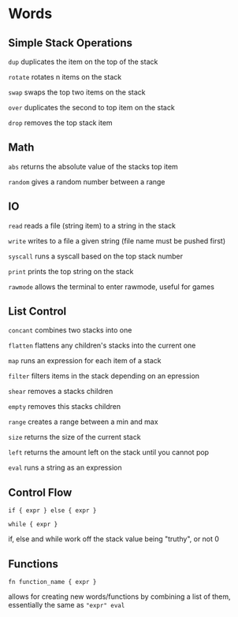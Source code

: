 # Words

## Simple Stack Operations
`dup` duplicates the item on the top of the stack

`rotate` rotates n items on the stack

`swap` swaps the top two items on the stack

`over` duplicates the second to top item on the stack

`drop` removes the top stack item

## Math
`abs` returns the absolute value of the stacks top item

`random` gives a random number between a range

## IO
`read` reads a file (string item) to a string in the stack

`write` writes to a file a given string (file name must be pushed first)

`syscall` runs a syscall based on the top stack number

`print` prints the top string on the stack

`rawmode` allows the terminal to enter rawmode, useful for games

## List Control
`concant` combines two stacks into one

`flatten` flattens any children's stacks into the current one

`map` runs an expression for each item of a stack

`filter` filters items in the stack depending on an epression

`shear` removes a stacks children

`empty` removes this stacks children

`range` creates a range between a min and max

`size` returns the size of the current stack

`left` returns the amount left on the stack until you cannot pop

`eval` runs a string as an expression

## Control Flow
`if { expr } else { expr }`

`while { expr }`

if, else and while work off the stack value being "truthy", or not 0

## Functions 
`fn function_name { expr }`

allows for creating new words/functions by combining a list of them, essentially the same as `"expr" eval`
